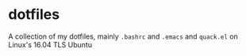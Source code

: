 # dotfiles
A collection of my dotfiles, mainly `.bashrc` and `.emacs` and `quack.el` on Linux's 16.04 TLS Ubuntu
